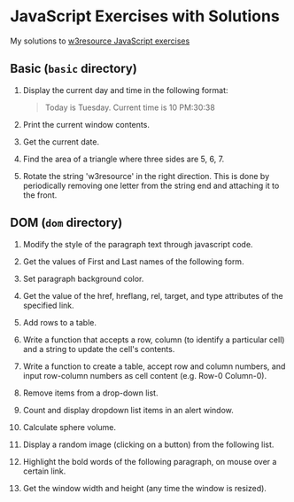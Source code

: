 # JavaScript Exercises with Solutions

My solutions to [w3resource JavaScript exercises](https://www.w3resource.com/javascript-exercises/)

## Basic (`basic` directory)

1. Display the current day and time in the following format:

   > Today is Tuesday. Current time is 10 PM:30:38

2. Print the current window contents.
3. Get the current date.
4. Find the area of a triangle where three sides are 5, 6, 7.
5. Rotate the string 'w3resource' in the right direction. This is done by periodically removing one letter from the string end and attaching it to the front.

## DOM (`dom` directory)

1. Modify the style of the paragraph text through javascript code.

2. Get the values of First and Last names of the following form.
3. Set paragraph background color.
4. Get the value of the href, hreflang, rel, target, and type attributes of the specified link.
5. Add rows to a table.
6. Write a function that accepts a row, column (to identify a particular cell) and a string to update the cell's contents.
7. Write a function to create a table, accept row and column numbers, and input row-column numbers as cell content (e.g. Row-0 Column-0).
8. Remove items from a drop-down list.
9. Count and display dropdown list items in an alert window.
10. Calculate sphere volume.
11. Display a random image (clicking on a button) from the following list.
12. Highlight the bold words of the following paragraph, on mouse over a certain link.
13. Get the window width and height (any time the window is resized).
